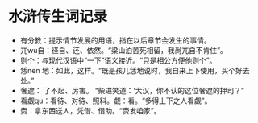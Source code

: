 # 水浒传生词记录

- 有分教：提示情节发展的用语，指在以后章节会发生的事情。
- 兀wu自：径自、还、依然。“梁山泊苦死相留，我尚兀自不肯住”。
- 则个：与现代汉语中“一下”语义接近。“只是相公方便他则个”。
- 恁nen 地：如此，这样。“既是孩儿恁地说时，我自来上下使用，买个好去处。”
- 奢遮： 了不起、厉害。 “柴进笑道：‘大汉，你不认的这位奢遮的押司？”
- 看觑qu：看待、对待、照料。觑：看。“多得上下之人看觑”。
- 赍：拿东西送人，凭借、借助。“赍发咱家”。

